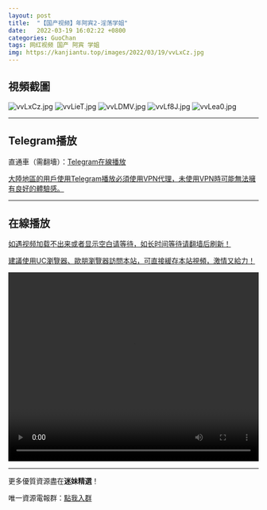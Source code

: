 ```yaml
---
layout: post
title:  "【国产视频】年阿宾2-淫荡学姐"
date:   2022-03-19 16:02:22 +0800
categories: GuoChan
tags: 网红视频 国产 阿宾 学姐
img: https://kanjiantu.top/images/2022/03/19/vvLxCz.jpg
---
```



## 視頻截圖

![vvLxCz.jpg](https://kanjiantu.top/images/2022/03/19/vvLxCz.jpg)
![vvLieT.jpg](https://kanjiantu.top/images/2022/03/19/vvLieT.jpg)
![vvLDMV.jpg](https://kanjiantu.top/images/2022/03/19/vvLDMV.jpg)
![vvLf8J.jpg](https://kanjiantu.top/images/2022/03/19/vvLf8J.jpg)
![vvLea0.jpg](https://kanjiantu.top/images/2022/03/19/vvLea0.jpg)

* * *
## Telegram播放

直通車（需翻墻）：[Telegram在線播放](https://t.me/mimeijingxuan/250)

<u>大陸地區的用戶使用Telegram播放必須使用VPN代理，未使用VPN時可能無法擁有良好的體驗感。</u> 
* * *
## 在線播放
<u>如遇视频加载不出来或者显示空白请等待，如长时间等待请翻墙后刷新！</u>

<u>建議使用UC瀏覽器、歐朋瀏覽器訪問本站，可直接緩存本站視頻，激情又給力！</u>
<center><video src="https://cdn.publer.io/uploads/videos/6247da59db2797343b249e05/564e980d0093a2b705268dfffe24c031.mp4" width="100%" height="380px" controls="controls"></video></center>


* * *
更多優質資源盡在**迷妹精選**！

唯一資源電報群：[點我入群](https://t.me/mimeijingxuan)


